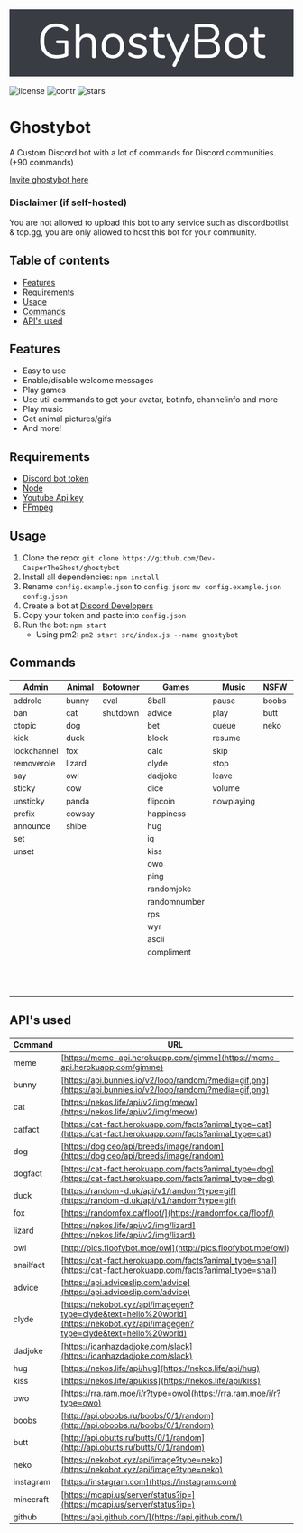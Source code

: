 <a href="https://ghostybot.tk" align="center">
     <img src=".github/Ghostybot-banner.png" alt="banner" />               
</a>

![license](https://img.shields.io/github/license/dev-caspertheghost/ghostybot?style=for-the-badge&color=gr) ![contr](https://img.shields.io/github/contributors/dev-caspertheghost/ghostybot?color=gr&style=for-the-badge) ![stars](https://img.shields.io/github/stars/dev-caspertheghost/ghostybot?style=for-the-badge&color=gr)

# Ghostybot

A Custom Discord bot with a lot of commands for Discord communities. (+90 commands)

[Invite ghostybot here](https://discord.com/oauth2/authorize?client_id=632843197600759809&scope=bot&permissions=8)

### Disclaimer (if self-hosted)

You are not allowed to upload this bot to any service such as discordbotlist & top.gg, you are only allowed to host this bot for your community.

## Table of contents

- [Features](#features)
- [Requirements](https://github.com/Dev-CasperTheGhost/ghostybot#requirements)
- [Usage](https://github.com/Dev-CasperTheGhost/ghostybot#usage)
- [Commands](https://github.com/Dev-CasperTheGhost/ghostybot#commands)
- [API's used](https://github.com/Dev-CasperTheGhost/ghostybot#apis-used)

## Features

- Easy to use
- Enable/disable welcome messages
- Play games
- Use util commands to get your avatar, botinfo, channelinfo and more
- Play music
- Get animal pictures/gifs
- And more!

## Requirements

- [Discord bot token](https://discord.com/developers/applications)
- [Node](https://nodejs.org/)
- [Youtube Api key](https://developers.google.com/youtube/v3/getting-started)
- [FFmpeg](https://ffmpeg.org/download.html)

## Usage

1. Clone the repo: `git clone https://github.com/Dev-CasperTheGhost/ghostybot`
2. Install all dependencies: `npm install`
3. Rename `config.example.json` to `config.json`: `mv config.example.json config.json`
4. Create a bot at [Discord Developers](https://discord.com/developers/applications)
5. Copy your token and paste into `config.json`
6. Run the bot: `npm start`
   - Using pm2: `pm2 start src/index.js --name ghostybot`

## Commands

| Admin       | Animal | Botowner | Games        | Music      | NSFW  | util         | Economy   | Levels      |
| ----------- | ------ | -------- | ------------ | ---------- | ----- | ------------ | --------- | ----------- |
| addrole     | bunny  | eval     | 8ball        | pause      | boobs | avatar       | balance   | xp          |
| ban         | cat    | shutdown | advice       | play       | butt  | botinfo      | daily     | leaderboard |
| ctopic      | dog    |          | bet          | queue      | neko  | bugreport    | deposit   |
| kick        | duck   |          | block        | resume     |       | channelinfo  | work      |
| lockchannel | fox    |          | calc         | skip       |       | define       | store     |
| removerole  | lizard |          | clyde        | stop       |       | delete       | inventory |
| say         | owl    |          | dadjoke      | leave      |       | dependencies | buy       |
| sticky      | cow    |          | dice         | volume     |       | emojis       |
| unsticky    | panda  |          | flipcoin     | nowplaying |       | help         |
| prefix      | cowsay |          | happiness    |            |       | instagram    |
| announce    | shibe  |          | hug          |            |       | minecraft    |
| set         |        |          | iq           |            |       | morse        |
| unset       |        |          | kiss         |            |       | poll         |
|             |        |          | owo          |            |       | randomcolor  |
|             |        |          | ping         |            |       | roleinfo     |
|             |        |          | randomjoke   |            |       | roles        |
|             |        |          | randomnumber |            |       | serverinfo   |
|             |        |          | rps          |            |       | translate    |
|             |        |          | wyr          |            |       | userinfo     |
|             |        |          | ascii        |            |       | wordclock    |
|             |        |          | compliment   |            |       | uptime       |
|             |        |          |              |            |       | github       |
|             |        |          |              |            |       | channels     |
|             |        |          |              |            |       | suggest      |

## API's used

| Command   | URL                                                                                                                              |
| --------- | -------------------------------------------------------------------------------------------------------------------------------- |
| meme      | [https://meme-api.herokuapp.com/gimme](https://meme-api.herokuapp.com/gimme)                                                     |
| bunny     | [https://api.bunnies.io/v2/loop/random/?media=gif,png](https://api.bunnies.io/v2/loop/random/?media=gif,png)                     |
| cat       | [https://nekos.life/api/v2/img/meow](https://nekos.life/api/v2/img/meow)                                                         |
| catfact   | [https://cat-fact.herokuapp.com/facts?animal_type=cat](https://cat-fact.herokuapp.com/facts?animal_type=cat)                     |
| dog       | [https://dog.ceo/api/breeds/image/random](https://dog.ceo/api/breeds/image/random)                                               |
| dogfact   | [https://cat-fact.herokuapp.com/facts?animal_type=dog](https://cat-fact.herokuapp.com/facts?animal_type=dog)                     |
| duck      | [https://random-d.uk/api/v1/random?type=gif](https://random-d.uk/api/v1/random?type=gif)                                         |
| fox       | [https://randomfox.ca/floof/](https://randomfox.ca/floof/)                                                                       |
| lizard    | [https://nekos.life/api/v2/img/lizard](https://nekos.life/api/v2/img/lizard)                                                     |
| owl       | [http://pics.floofybot.moe/owl](http://pics.floofybot.moe/owl)                                                                   |
| snailfact | [https://cat-fact.herokuapp.com/facts?animal_type=snail](https://cat-fact.herokuapp.com/facts?animal_type=snail)                 |
| advice    | [https://api.adviceslip.com/advice](https://api.adviceslip.com/advice)                                                           |
| clyde     | [https://nekobot.xyz/api/imagegen?type=clyde&text=hello%20world](https://nekobot.xyz/api/imagegen?type=clyde&text=hello%20world) |
| dadjoke   | [https://icanhazdadjoke.com/slack](https://icanhazdadjoke.com/slack)                                                             |
| hug       | [https://nekos.life/api/hug](https://nekos.life/api/hug)                                                                         |
| kiss      | [https://nekos.life/api/kiss](https://nekos.life/api/kiss)                                                                       |
| owo       | [https://rra.ram.moe/i/r?type=owo](https://rra.ram.moe/i/r?type=owo)                                                             |
| boobs     | [http://api.oboobs.ru/boobs/0/1/random](http://api.oboobs.ru/boobs/0/1/random)                                                   |
| butt      | [http://api.obutts.ru/butts/0/1/random](http://api.obutts.ru/butts/0/1/random)                                                   |
| neko      | [https://nekobot.xyz/api/image?type=neko](https://nekobot.xyz/api/image?type=neko)                                               |
| instagram | [https://instagram.com](https://instagram.com)                                                                                   |
| minecraft | [https://mcapi.us/server/status?ip=](https://mcapi.us/server/status?ip=)                                                         |
| github    | [https://api.github.com/](https://api.github.com/)                                                                               |
